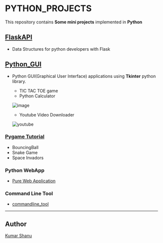 
# PYTHON_PROJECTS

This repository contains **Some mini projects** implemented in **Python**

## [FlaskAPI](FlaskAPI)

* Data Structures for python developers with Flask

## [Python_GUI](Python_GUI)

* Python GUI(Graphical User Interface) applications using **Tkinter** python library.
  * TIC TAC TOE game
  * Python Calculator

  ![image](Python_GUI/PYTHON%20CALCULATOR/calc.png)

  * Youtube Video Downloader

  ![youtube](YoutubeDownloader/Screenshot.png)

### [Pygame Tutorial](Pygame_tutorial)

* BouncingBall
* Snake Game
* Space Invadors

### Python WebApp

* [Pure Web Application](python_webapp/README.md)

### Command Line Tool

* [commandline_tool](commandline_tool/Command%20Line%20Tool.ipynb)

---

## Author

[Kumar Shanu](https://github.com/its-Kumar/)
